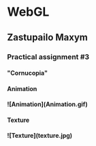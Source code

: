 # <h1> WebGL </h1>
<h2> Zastupailo Maxym</h2>
<h3>Practical assignment #3 </h3>
<h4>"Cornucopia"</h4>

<h4>Animation<h4>
![Animation](Animation.gif)

<h4>Texture<h4>
![Texture](texture.jpg)



